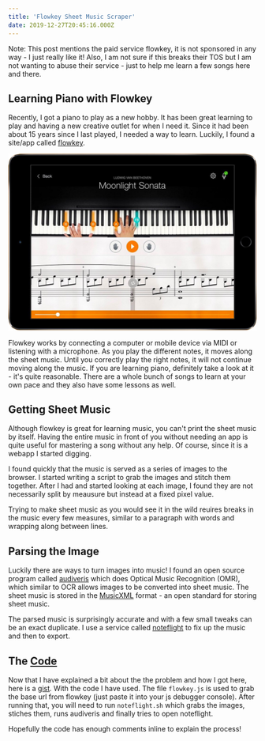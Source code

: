 ```yaml
---
title: 'Flowkey Sheet Music Scraper'
date: 2019-12-27T20:45:16.000Z
---
```


Note: This post mentions the paid service flowkey, it is not sponsored in any way - I just really like it! Also, I am not sure if this breaks their TOS but I am not wanting to abuse their service - just to help me learn a few songs here and there.

## Learning Piano with Flowkey

Recently, I got a piano to play as a new hobby. It has been great learning to play and having a new creative outlet for when I need it. Since it had been about 15 years since I last played, I needed a way to learn. Luckily, I found a site/app called [flowkey](https://flowkey.com/).

![flowkey](/assets/img/blog/flowkey/flowkey.png)

Flowkey works by connecting a computer or mobile device via MIDI or listening with a microphone. As you play the different notes, it moves along the sheet music. Until you correctly play the right notes, it will not continue moving along the music. If you are learning piano, definitely take a look at it - it's quite reasonable. There are a whole bunch of songs to learn at your own pace and they also have some lessons as well.

## Getting Sheet Music

Although flowkey is great for learning music, you can't print the sheet music by itself. Having the entire music in front of you without needing an app is quite useful for mastering a song without any help. Of course, since it is a webapp I started digging.

I found quickly that the music is served as a series of images to the browser. I started writing a script to grab the images and stitch them together. After I had and started looking at each image, I found they are not necessarily split by meausure but instead at a fixed pixel value.

Trying to make sheet music as you would see it in the wild reuires breaks in the music every few measures, similar to a paragraph with words and wrapping along between lines.

## Parsing the Image

Luckily there are ways to turn images into music! I found an open source program called [audiveris](https://github.com/Audiveris/audiveris) which does Optical Music Recognition (OMR), which similar to OCR allows images to be converted into sheet music. The sheet music is stored in the [MusicXML](http://www.musicxml.com/) format - an open standard for storing sheet music.

The parsed music is surprisingly accurate and with a few small tweaks can be an exact duplicate. I use a service called [noteflight](https://www.noteflight.com/) to fix up the music and then to export.

## The [Code](https://gist.github.com/amcolash/433421a9a729ef42461b48bd006c50af)

Now that I have explained a bit about the the problem and how I got here, here is a [gist](https://gist.github.com/amcolash/433421a9a729ef42461b48bd006c50af). With the code I have used. The file `flowkey.js` is used to grab the base url from flowkey (just paste it into your js debugger console). After running that, you will need to run `noteflight.sh` which grabs the images, stiches them, runs audiveris and finally tries to open noteflight.

Hopefully the code has enough comments inline to explain the process!
